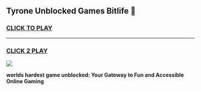 
## Tyrone Unblocked Games Bitlife  👋
<h3>
<a href="https://premium.freeplayer.one?title=Tyrone_Unblocked_Games_Bitlife_&ref=13F">CLICK TO PLAY</a></h3>
<hr>

<h3>
<a href="https://premium.freeplayer.one?title=Tyrone_Unblocked_Games_Bitlife_&ref=13F">CLICK 2 PLAY</a>
  
</h3>

<a href="https://premium.freeplayer.one?title=Tyrone_Unblocked_Games_Bitlife_&ref=12F/"><img src="https://clearcache.store/games.png"></a>


**worlds hardest game unblocked: Your Gateway to Fun and Accessible Online Gaming**
